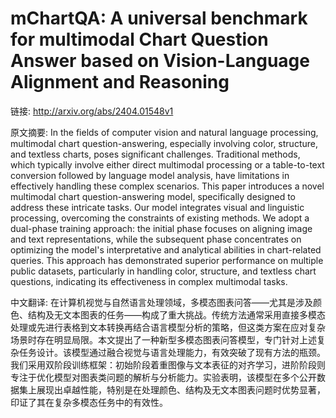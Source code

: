# mChartQA: A universal benchmark for multimodal Chart Question Answer based on Vision-Language Alignment and Reasoning

链接: http://arxiv.org/abs/2404.01548v1

原文摘要:
In the fields of computer vision and natural language processing, multimodal
chart question-answering, especially involving color, structure, and textless
charts, poses significant challenges. Traditional methods, which typically
involve either direct multimodal processing or a table-to-text conversion
followed by language model analysis, have limitations in effectively handling
these complex scenarios. This paper introduces a novel multimodal chart
question-answering model, specifically designed to address these intricate
tasks. Our model integrates visual and linguistic processing, overcoming the
constraints of existing methods. We adopt a dual-phase training approach: the
initial phase focuses on aligning image and text representations, while the
subsequent phase concentrates on optimizing the model's interpretative and
analytical abilities in chart-related queries. This approach has demonstrated
superior performance on multiple public datasets, particularly in handling
color, structure, and textless chart questions, indicating its effectiveness in
complex multimodal tasks.

中文翻译:
在计算机视觉与自然语言处理领域，多模态图表问答——尤其是涉及颜色、结构及无文本图表的任务——构成了重大挑战。传统方法通常采用直接多模态处理或先进行表格到文本转换再结合语言模型分析的策略，但这类方案在应对复杂场景时存在明显局限。本文提出了一种新型多模态图表问答模型，专门针对上述复杂任务设计。该模型通过融合视觉与语言处理能力，有效突破了现有方法的瓶颈。我们采用双阶段训练框架：初始阶段着重图像与文本表征的对齐学习，进阶阶段则专注于优化模型对图表类问题的解析与分析能力。实验表明，该模型在多个公开数据集上展现出卓越性能，特别是在处理颜色、结构及无文本图表问题时优势显著，印证了其在复杂多模态任务中的有效性。
